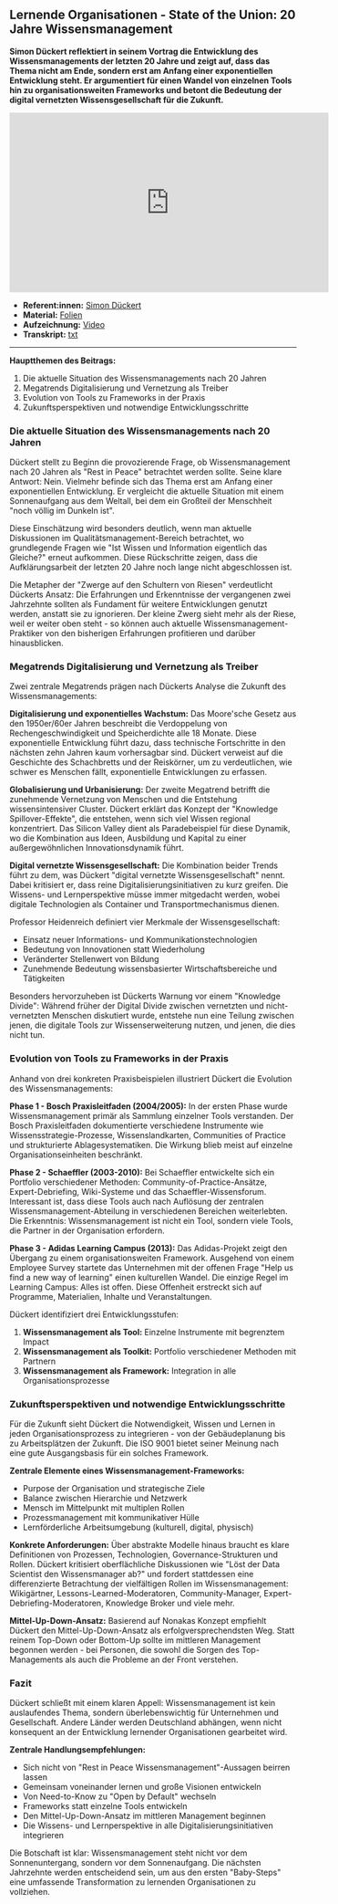 ## Lernende Organisationen - State of the Union: 20 Jahre Wissensmanagement

**Simon Dückert reflektiert in seinem Vortrag die Entwicklung des Wissensmanagements der letzten 20 Jahre und zeigt auf, dass das Thema nicht am Ende, sondern erst am Anfang einer exponentiellen Entwicklung steht. Er argumentiert für einen Wandel von einzelnen Tools hin zu organisationsweiten Frameworks und betont die Bedeutung der digital vernetzten Wissensgesellschaft für die Zukunft.**

<iframe width="560" height="315" src="https://www.youtube-nocookie.com/embed/TUR6G7ltNes?si=etv9B-kS-qIUEhrk" title="YouTube video player" frameborder="0" allow="accelerometer; autoplay; clipboard-write; encrypted-media; gyroscope; picture-in-picture; web-share" referrerpolicy="strict-origin-when-cross-origin" allowfullscreen></iframe>

* **Referent:innen:** [Simon Dückert](https://www.linkedin.com/in/simondueckert/)
* **Material:** [Folien](https://cloud.cogneon.de/s/9jnR2so9r4EDknc)
* **Aufzeichnung:** [Video](https://www.youtube.com/watch?v=TUR6G7ltNes&list=PLsDEDkLIwmRxlOVfw5CrZcOMCPSw2p8nF&index=6)
* **Transkript:** [txt](2-1-dueckert.txt)

---

**Hauptthemen des Beitrags:**

1. Die aktuelle Situation des Wissensmanagements nach 20 Jahren
1. Megatrends Digitalisierung und Vernetzung als Treiber
1. Evolution von Tools zu Frameworks in der Praxis
1. Zukunftsperspektiven und notwendige Entwicklungsschritte

### Die aktuelle Situation des Wissensmanagements nach 20 Jahren

Dückert stellt zu Beginn die provozierende Frage, ob Wissensmanagement nach 20 Jahren als "Rest in Peace" betrachtet werden sollte. Seine klare Antwort: Nein. Vielmehr befinde sich das Thema erst am Anfang einer exponentiellen Entwicklung. Er vergleicht die aktuelle Situation mit einem Sonnenaufgang aus dem Weltall, bei dem ein Großteil der Menschheit "noch völlig im Dunkeln ist".

Diese Einschätzung wird besonders deutlich, wenn man aktuelle Diskussionen im Qualitätsmanagement-Bereich betrachtet, wo grundlegende Fragen wie "Ist Wissen und Information eigentlich das Gleiche?" erneut aufkommen. Diese Rückschritte zeigen, dass die Aufklärungsarbeit der letzten 20 Jahre noch lange nicht abgeschlossen ist.

Die Metapher der "Zwerge auf den Schultern von Riesen" verdeutlicht Dückerts Ansatz: Die Erfahrungen und Erkenntnisse der vergangenen zwei Jahrzehnte sollten als Fundament für weitere Entwicklungen genutzt werden, anstatt sie zu ignorieren. Der kleine Zwerg sieht mehr als der Riese, weil er weiter oben steht - so können auch aktuelle Wissensmanagement-Praktiker von den bisherigen Erfahrungen profitieren und darüber hinausblicken.

### Megatrends Digitalisierung und Vernetzung als Treiber

Zwei zentrale Megatrends prägen nach Dückerts Analyse die Zukunft des Wissensmanagements:

**Digitalisierung und exponentielles Wachstum:**
Das Moore'sche Gesetz aus den 1950er/60er Jahren beschreibt die Verdoppelung von Rechengeschwindigkeit und Speicherdichte alle 18 Monate. Diese exponentielle Entwicklung führt dazu, dass technische Fortschritte in den nächsten zehn Jahren kaum vorhersagbar sind. Dückert verweist auf die Geschichte des Schachbretts und der Reiskörner, um zu verdeutlichen, wie schwer es Menschen fällt, exponentielle Entwicklungen zu erfassen.

**Globalisierung und Urbanisierung:**
Der zweite Megatrend betrifft die zunehmende Vernetzung von Menschen und die Entstehung wissensintensiver Cluster. Dückert erklärt das Konzept der "Knowledge Spillover-Effekte", die entstehen, wenn sich viel Wissen regional konzentriert. Das Silicon Valley dient als Paradebeispiel für diese Dynamik, wo die Kombination aus Ideen, Ausbildung und Kapital zu einer außergewöhnlichen Innovationsdynamik führt.

**Digital vernetzte Wissensgesellschaft:**
Die Kombination beider Trends führt zu dem, was Dückert "digital vernetzte Wissensgesellschaft" nennt. Dabei kritisiert er, dass reine Digitalisierungsinitiativen zu kurz greifen. Die Wissens- und Lernperspektive müsse immer mitgedacht werden, wobei digitale Technologien als Container und Transportmechanismus dienen.

Professor Heidenreich definiert vier Merkmale der Wissensgesellschaft:

- Einsatz neuer Informations- und Kommunikationstechnologien
- Bedeutung von Innovationen statt Wiederholung
- Veränderter Stellenwert von Bildung
- Zunehmende Bedeutung wissensbasierter Wirtschaftsbereiche und Tätigkeiten

Besonders hervorzuheben ist Dückerts Warnung vor einem "Knowledge Divide": Während früher der Digital Divide zwischen vernetzten und nicht-vernetzten Menschen diskutiert wurde, entstehe nun eine Teilung zwischen jenen, die digitale Tools zur Wissenserweiterung nutzen, und jenen, die dies nicht tun.

### Evolution von Tools zu Frameworks in der Praxis

Anhand von drei konkreten Praxisbeispielen illustriert Dückert die Evolution des Wissensmanagements:

**Phase 1 - Bosch Praxisleitfaden (2004/2005):**
In der ersten Phase wurde Wissensmanagement primär als Sammlung einzelner Tools verstanden. Der Bosch Praxisleitfaden dokumentierte verschiedene Instrumente wie Wissensstrategie-Prozesse, Wissenslandkarten, Communities of Practice und strukturierte Ablagesystematiken. Die Wirkung blieb meist auf einzelne Organisationseinheiten beschränkt.

**Phase 2 - Schaeffler (2003-2010):**
Bei Schaeffler entwickelte sich ein Portfolio verschiedener Methoden: Community-of-Practice-Ansätze, Expert-Debriefing, Wiki-Systeme und das Schaeffler-Wissensforum. Interessant ist, dass diese Tools auch nach Auflösung der zentralen Wissensmanagement-Abteilung in verschiedenen Bereichen weiterlebten. Die Erkenntnis: Wissensmanagement ist nicht ein Tool, sondern viele Tools, die Partner in der Organisation erfordern.

**Phase 3 - Adidas Learning Campus (2013):**
Das Adidas-Projekt zeigt den Übergang zu einem organisationsweiten Framework. Ausgehend von einem Employee Survey startete das Unternehmen mit der offenen Frage "Help us find a new way of learning" einen kulturellen Wandel. Die einzige Regel im Learning Campus: Alles ist offen. Diese Offenheit erstreckt sich auf Programme, Materialien, Inhalte und Veranstaltungen.

Dückert identifiziert drei Entwicklungsstufen:

1. **Wissensmanagement als Tool:** Einzelne Instrumente mit begrenztem Impact
2. **Wissensmanagement als Toolkit:** Portfolio verschiedener Methoden mit Partnern
3. **Wissensmanagement als Framework:** Integration in alle Organisationsprozesse

### Zukunftsperspektiven und notwendige Entwicklungsschritte

Für die Zukunft sieht Dückert die Notwendigkeit, Wissen und Lernen in jeden Organisationsprozess zu integrieren - von der Gebäudeplanung bis zu Arbeitsplätzen der Zukunft. Die ISO 9001 bietet seiner Meinung nach eine gute Ausgangsbasis für ein solches Framework.

**Zentrale Elemente eines Wissensmanagement-Frameworks:**
- Purpose der Organisation und strategische Ziele
- Balance zwischen Hierarchie und Netzwerk
- Mensch im Mittelpunkt mit multiplen Rollen
- Prozessmanagement mit kommunikativer Hülle
- Lernförderliche Arbeitsumgebung (kulturell, digital, physisch)

**Konkrete Anforderungen:**
Über abstrakte Modelle hinaus braucht es klare Definitionen von Prozessen, Technologien, Governance-Strukturen und Rollen. Dückert kritisiert oberflächliche Diskussionen wie "Löst der Data Scientist den Wissensmanager ab?" und fordert stattdessen eine differenzierte Betrachtung der vielfältigen Rollen im Wissensmanagement: Wikigärtner, Lessons-Learned-Moderatoren, Community-Manager, Expert-Debriefing-Moderatoren, Knowledge Broker und viele mehr.

**Mittel-Up-Down-Ansatz:**
Basierend auf Nonakas Konzept empfiehlt Dückert den Mittel-Up-Down-Ansatz als erfolgversprechendsten Weg. Statt reinem Top-Down oder Bottom-Up sollte im mittleren Management begonnen werden - bei Personen, die sowohl die Sorgen des Top-Managements als auch die Probleme an der Front verstehen.

### Fazit

Dückert schließt mit einem klaren Appell: Wissensmanagement ist kein auslaufendes Thema, sondern überlebenswichtig für Unternehmen und Gesellschaft. Andere Länder werden Deutschland abhängen, wenn nicht konsequent an der Entwicklung lernender Organisationen gearbeitet wird.

**Zentrale Handlungsempfehlungen:**

- Sich nicht von "Rest in Peace Wissensmanagement"-Aussagen beirren lassen
- Gemeinsam voneinander lernen und große Visionen entwickeln
- Von Need-to-Know zu "Open by Default" wechseln
- Frameworks statt einzelne Tools entwickeln
- Den Mittel-Up-Down-Ansatz im mittleren Management beginnen
- Die Wissens- und Lernperspektive in alle Digitalisierungsinitiativen integrieren

Die Botschaft ist klar: Wissensmanagement steht nicht vor dem Sonnenuntergang, sondern vor dem Sonnenaufgang. Die nächsten Jahrzehnte werden entscheidend sein, um aus den ersten "Baby-Steps" eine umfassende Transformation zu lernenden Organisationen zu vollziehen.